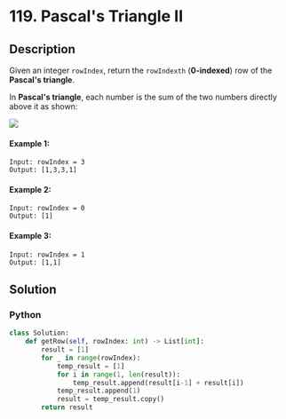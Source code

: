 # 119. Pascal's Triangle II

## Description
Given an integer `rowIndex`, return the `rowIndexth` (**0-indexed**) row of the **Pascal's triangle**.

In **Pascal's triangle**, each number is the sum of the two numbers directly above it as shown:

![](https://upload.wikimedia.org/wikipedia/commons/0/0d/PascalTriangleAnimated2.gif)

#### Example 1:
```
Input: rowIndex = 3
Output: [1,3,3,1]
```
#### Example 2:
```
Input: rowIndex = 0
Output: [1]
```
#### Example 3:
```
Input: rowIndex = 1
Output: [1,1]
```


## Solution

### Python
```python
class Solution:
    def getRow(self, rowIndex: int) -> List[int]:
        result = [1]
        for _ in range(rowIndex):
            temp_result = [1]
            for i in range(1, len(result)):
                temp_result.append(result[i-1] + result[i])
            temp_result.append(1)
            result = temp_result.copy()
        return result
```
